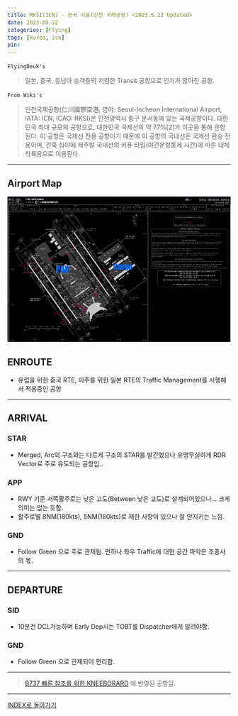 ```yaml
---
title: RKSI(ICN) - 한국 서울(인천 국제공항) <2023.5.22 Updated>
date: 2023-05-22
categories: [Flying]
tags: [korea, icn]
pin:
---
```




`FlyingDeuk's`
>일본, 중국, 동남아 승객들의 저렴한 Transit 공항으로 인기가 많아진 공항. 

`From Wiki's`
>인천국제공항(仁川國際空港, 영어: Seoul-Incheon International Airport, IATA: ICN, ICAO: RKSI)은 인천광역시 중구 운서동에 있는 국제공항이다. 대한민국 최대 규모의 공항으로, 대한민국 국제선의 약 77%[2]가 이곳을 통해 운항된다. 이 공항은 국제선 전용 공항이기 때문에 이 공항의 국내선은 국제선 환승 전용이며, 간혹 심야에 제주발 국내선의 커퓨 타임(야간운항통제 시간)에 따른 대체 착륙용으로 이용된다.

-------

## Airport Map
![gmp](/img/flying/airport/icn_ap.jpg)


## ENROUTE
- 유럽을 위한 중국 RTE, 미주를 위한 일본 RTE의 Traffic Management를 시행해서 적용중인 공항


--------

## ARRIVAL

### STAR
- Merged, Arc의 구조와는 다르게 구조의 STAR를 발간했으나 유명무실하게 RDR Vector로 주로 유도되는 공항임..

### APP
- RWY 기준 서쪽활주로는 낮은 고도(Between 낮은 고도)로 설계되어있으나... 크게 의미는 없는 듯함. 
- 활주로별 8NM(180kts), 5NM(160kts)로 제한 사항이 있으나 잘 안지키는 느낌. 

### GND
- Follow Green 으로 주로 관제됨. 편하나 좌우 Traffic에 대한 공간 파악은 조종사의 몫. 

-------

## DEPARTURE
### SID
- 10분전 DCL가능하며 Early Dep시는 TOBT를 Dispatcher에게 알려야함. 

### GND
- Follow Green 으로 관제되어 편리함. 

----

> [B737 빠른 참조를 위한 KNEEBORARD](/posts/B737-kneeboard/) 에 반영된 공항임. 

----


[INDEX로 돌아가기](/posts/KoreaJapanChina/)

